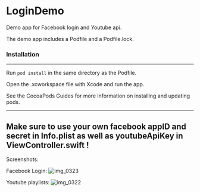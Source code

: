 # LoginDemo
Demo app for Facebook login and Youtube api.

The demo app includes a Podfile and a Podfile.lock. 

### Installation
------
Run `pod install` in the same directory as the Podfile.

Open the .xcworkspace file with Xcode and run the app.


See the CocoaPods Guides for more information on installing and updating pods.


------
Make sure to use your own facebook appID and secret in Info.plist as well as youtubeApiKey in ViewController.swift !
------

Screenshots:

Facebook  Login:   ![img_0323](https://cloud.githubusercontent.com/assets/2171301/23276413/28a773a2-f9d8-11e6-9790-76041bedca6c.PNG) 

Youtube playlists: ![img_0322](https://cloud.githubusercontent.com/assets/2171301/23276412/28a531dc-f9d8-11e6-8796-cbfb99b6d027.PNG)
